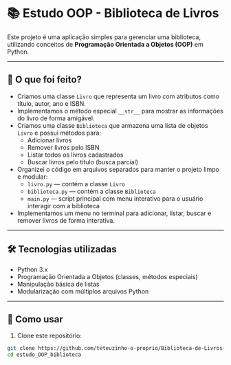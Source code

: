# 📚 Estudo OOP - Biblioteca de Livros

Este projeto é uma aplicação simples para gerenciar uma biblioteca, utilizando conceitos de **Programação Orientada a Objetos (OOP)** em Python.

---

## 🚀 O que foi feito?

- Criamos uma classe `Livro` que representa um livro com atributos como título, autor, ano e ISBN.
- Implementamos o método especial `__str__` para mostrar as informações do livro de forma amigável.
- Criamos uma classe `Biblioteca` que armazena uma lista de objetos `Livro` e possui métodos para:
  - Adicionar livros
  - Remover livros pelo ISBN
  - Listar todos os livros cadastrados
  - Buscar livros pelo título (busca parcial)
- Organizei o código em arquivos separados para manter o projeto limpo e modular:
  - `livro.py` — contém a classe `Livro`
  - `biblioteca.py` — contém a classe `Biblioteca`
  - `main.py` — script principal com menu interativo para o usuário interagir com a biblioteca
- Implementamos um menu no terminal para adicionar, listar, buscar e remover livros de forma interativa.

---

## 🛠 Tecnologias utilizadas

- Python 3.x
- Programação Orientada a Objetos (classes, métodos especiais)
- Manipulação básica de listas
- Modularização com múltiplos arquivos Python

---

## 🎯 Como usar

1. Clone este repositório:

```bash
git clone https://github.com/teteuzinho-o-proprio/Biblioteca-de-Livros-com-Classes-e-Arquivos-Separados.git
cd estudo_OOP_biblioteca

